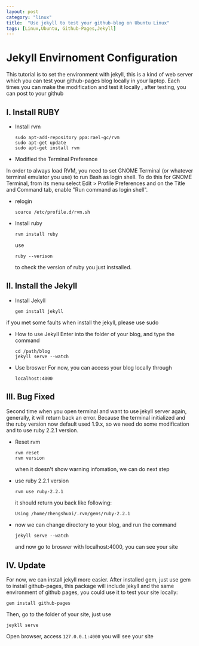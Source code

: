 ```yaml
---
layout: post
category: "linux"
title:  "Use jekyll to test your github-blog on Ubuntu Linux"
tags: [Linux,Ubuntu, Github-Pages,Jekyll]
---
```


# Jekyll Envirnoment Configuration

This tutorial is to set the environment with jekyll, this is a kind of web server which you can test your github-pages blog locally in your laptop. Each times you can make the modification and test it locally , after testing, you can post to your github

## I. Install RUBY

*	Install rvm

		sudo apt-add-repository ppa:rael-gc/rvm
		sudo apt-get update
		sudo apt-get install rvm

*	Modified the Terminal Preference

In order to always load RVM, you need to set GNOME Terminal (or whatever terminal emulator you use) to run Bash as login shell. To do this for GNOME Terminal, from its menu select Edit > Profile Preferences and on the Title and Command tab, enable "Run command as login shell".

*	relogin

		source /etc/profile.d/rvm.sh

*	Install ruby

		rvm install ruby
		
	use 
		
		ruby --verison

	 to check the version of ruby you just instsalled.

## II. Install the Jekyll
*	Install Jekyll

		gem install jekyll

if you met some faults when install the jekyll, please use sudo
*	How to use Jekyll
Enter into the folder of your blog, and type the command

		cd /path/blog
		jekyll serve --watch

*	Use broswer
For now, you can access your blog locally through

		localhost:4000  

## III. Bug Fixed
Second time when you open terminal and want to use jekyll server again, generally, it will return back an error. Because the terminal initialized and the ruby version now  default used 1.9.x, so we need do some modification and to use ruby 2.2.1 version.

*	Reset rvm

		rvm reset
		rvm version

	when it doesn't show warning infomation, we can do next step

*	use ruby 2.2.1 version

		rvm use ruby-2.2.1

	it should return you back like following:

		Using /home/zhengshuai/.rvm/gems/ruby-2.2.1
		

*	now we can change directory to your blog, and run the command

		jekyll serve --watch

	and now go to broswer with localhost:4000, you can see your site
	
## IV. Update

For now, we can install jekyll more easier. After installed gem, just use gem to install github-pages, this package will include jekyll and the same environment of github pages, you could use it to test your site locally:

```
gem install github-pages
```

Then, go to the folder of your site, just use

```
jeykll serve
```
Open browser, access ```127.0.0.1:4000``` you will see your site
